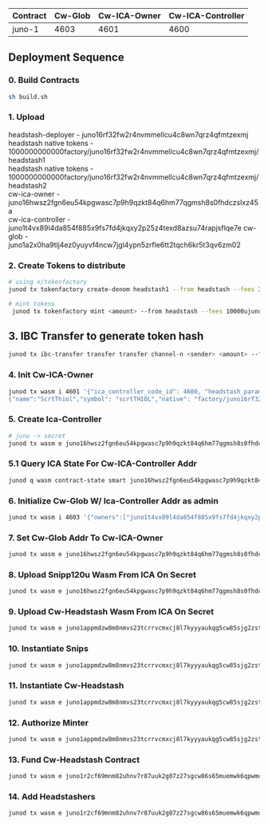 | Contract   | Cw-Glob | Cw-ICA-Owner | Cw-ICA-Controller |
|----------|----------|----------|-- |
| juno-1 | 4603 | 4601 | 4600 | |

## Deployment Sequence 

### 0. Build Contracts 
```sh
sh build.sh
```

### 1. Upload 

headstash-deployer 	   - juno16rf32fw2r4nvmmellcu4c8wn7qrz4qfmtzexmj\
headstash native tokens - 1000000000000factory/juno16rf32fw2r4nvmmellcu4c8wn7qrz4qfmtzexmj/headstash1\
headstash native tokens - 1000000000000factory/juno16rf32fw2r4nvmmellcu4c8wn7qrz4qfmtzexmj/headstash2\
cw-ica-owner 			   - juno16hwsz2fgn6eu54kpgwasc7p9h9qzkt84q6hm77qgmsh8s0fhdczslxz45a\
cw-ica-controller 		- juno1t4vx89l4da854f885x9fs7fd4jkqxy2p25z4texd8azsu74rapjsflqe7e
cw-glob 					   - juno1a2x0ha9tlj4ez0yuyvf4ncw7jgl4ypn5zrfle6tt2tqch6kr5t3qv6zm02

### 2. Create Tokens to distribute 
```sh
# using x/tokenfactory 
junod tx tokenfactory create-denom headstash1 --from headstash --fees 300000ujuno 
```
```sh
# mint tokens 
 junod tx tokenfactory mint <amount> --from headstash --fees 10000ujuno 
```

## 3. IBC Transfer to generate token hash 

```sh
junod tx ibc-transfer transfer transfer channel-n <sender> <amount> --from headstash --fees 10000ujuno --timeout 21037900
```

### 4. Init Cw-ICA-Owner
```sh
junod tx wasm i 4601 '{"ica_controller_code_id": 4600, "headstash_params": {"snip120u_code_hash": "cb21cfd39706c719716ffb32175df3754e841966283593adfe952dbc930b9db1","token_params": [{"name": "ScrtTerp","symbol": "scrtTERP", "native": "factory/juno16rf32fw2r4nvmmellcu4c8wn7qrz4qfmtzexmj/headstash1", "ibc":"ibc/800860DB61160F1F6A9CBE45695B3900F7F2F1F68595563260EE25FC97969334", "total": "1000000000000"},
{"name":"ScrtThiol","symbol": "scrtTHIOL","native": "factory/juno16rf32fw2r4nvmmellcu4c8wn7qrz4qfmtzexmj/headstash2", "ibc":"ibc/800860DB61160F1F6A9CBE45695B3900F7F2F1F68595563260EE25FC97969334", "total": "1000000000000"}], "multiplier": true, "bloom_config": {"default_cadance": 50, "min_cadance": 0, "max_granularity": 5}}}' --from headstash --fees 25000ujuno --label cw-headstash-owner --no-admin
```

### 5. Create Ica-Controller 
```sh
# juno -> secret
junod tx wasm e juno16hwsz2fgn6eu54kpgwasc7p9h9qzkt84q6hm77qgmsh8s0fhdczslxz45a '{"create_ica_contract":{"channel_open_init_options":{"connection_id":"connection-68", "counterparty_connection_id": "connection-9"}}}' --from headstash --fees 50000ujuno
```

### 5.1 Query ICA State For Cw-ICA-Controller Addr 
```sh
junod q wasm contract-state smart juno16hwsz2fgn6eu54kpgwasc7p9h9qzkt84q6hm77qgmsh8s0fhdczslxz45a '{"get_ica_contract_state":{ }}'
```
### 6. Initialize Cw-Glob W/ Ica-Controller Addr as admin 
```sh
junod tx wasm i 4603 '{"owners":["juno1t4vx89l4da854f885x9fs7fd4jkqxy2p25z4texd8azsu74rapjsflqe7e"]}' --from headstash --no-admin --label cw-glob --fees 25000ujuno
```

### 7. Set Cw-Glob Addr To Cw-ICA-Owner 
```sh
junod tx wasm e juno16hwsz2fgn6eu54kpgwasc7p9h9qzkt84q6hm77qgmsh8s0fhdczslxz45a '{"set_cw_glob":{"cw_glob": "juno1a2x0ha9tlj4ez0yuyvf4ncw7jgl4ypn5zrfle6tt2tqch6kr5t3qv6zm02"}}' --from headstash --fees 15000ujuno
```

### 8. Upload Snipp120u Wasm From ICA On Secret 
```sh
junod tx wasm e juno16hwsz2fgn6eu54kpgwasc7p9h9qzkt84q6hm77qgmsh8s0fhdczslxz45a '{"upload_contract_on_secret": "wasm": "snip120u"}}' --from headstash --fees 200000ujuno
```

### 9. Upload Cw-Headstash Wasm From ICA On Secret 
```sh
junod tx wasm e juno1appmdzw8m8nmvs23tcrrvcmxcj8l7kyyyaukqg5cw85sjg2zstms8huhrm '{"upload_contract_on_secret": "wasm": "cw-headstash"}}' --from headstash --fees 200000ujuno
```

### 10. Instantiate Snips 
```sh
junod tx wasm e juno1appmdzw8m8nmvs23tcrrvcmxcj8l7kyyyaukqg5cw85sjg2zstms8huhrm '{"init_snip120u": {}}' --from headstash --fees 200000ujuno
```

### 11. Instantiate Cw-Headstash
```sh
junod tx wasm e juno1appmdzw8m8nmvs23tcrrvcmxcj8l7kyyyaukqg5cw85sjg2zstms8huhrm '{"init_headstash": {}}' --from headstash --fees 200000ujuno
```

### 12. Authorize Minter
```sh
junod tx wasm e juno1appmdzw8m8nmvs23tcrrvcmxcj8l7kyyyaukqg5cw85sjg2zstms8huhrm '{"authorize_minter": {}}' --from headstash --fees 200000ujuno
```

### 13. Fund Cw-Headstash Contract
```sh 
junod tx wasm e juno1r2cf69mnm82uhnv7r87uuk2g07z27sgcw86s65muemwk6qpwmu3sfkuddk '{"ibc_transfer_tokens": {}}' --from headstash --fees 50000ujuno
```

### 14. Add Headstashers
```sh 
junod tx wasm e juno1r2cf69mnm82uhnv7r87uuk2g07z27sgcw86s65muemwk6qpwmu3sfkuddk '{"add_headstash_minters": "to_add": [{"pubkey": "0x1234", "snips":[{"addr":"secret12345", "amount": "12345"}]},{"pubkey": "0x1234", "snips":[{"addr":"secret19876", "amount": "54321"}]}]}' --from headstash --fees 50000ujuno
```

